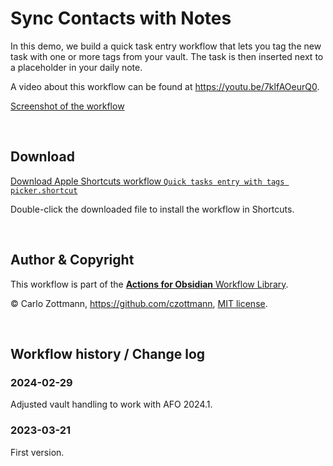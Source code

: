 # Sync Contacts with Notes

In this demo, we build a quick task entry workflow that lets you tag the new task with one or more tags from your vault. The task is then inserted next to a placeholder in your daily note.

A video about this workflow can be found at https://youtu.be/7klfAOeurQ0.

[Screenshot of the workflow](<Quick tasks entry with tags picker.png>)

&nbsp;

## Download

[Download Apple Shortcuts workflow `Quick tasks entry with tags picker.shortcut`](<Quick tasks entry with tags picker.shortcut?raw=1>)

Double-click the downloaded file to install the workflow in Shortcuts.

&nbsp;

## Author & Copyright

This workflow is part of the [**Actions for Obsidian** Workflow Library](https://obsidian.actions.work/workflows).

&copy; Carlo Zottmann, https://github.com/czottmann, [MIT license](../LICENSE).

&nbsp;

## Workflow history / Change log

### 2024-02-29

Adjusted vault handling to work with AFO 2024.1.

### 2023-03-21

First version.
